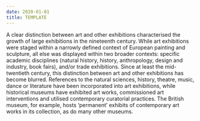 ```yaml
---
date: 2020-01-01
title: TEMPLATE
---
```

A clear distinction between art and other exhibitions characterised the growth of large exhibitions in the nineteenth century. While art exhibitions were staged within a narrowly defined context of European painting and sculpture, all else was displayed within two broader contexts: specific academic disciplines (natural history, history, anthropology, design and industry, book fairs), and/or trade exhibitions. Since at least the mid-twentieth century, this distinction between art and other exhibitions has become blurred. References to the natural sciences, history, theatre, music, dance or literature have been incorporated into art exhibitions, while historical museums have exhibited art works, commissioned art interventions and utilised contemporary curatorial practices. The British museum, for example, hosts ‘permanent’ exhibits of contemporary art works in its collection, as do many other museums.

